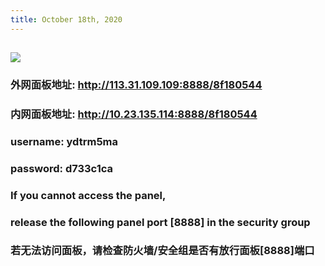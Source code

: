 ```yaml
---
title: October 18th, 2020
---
```


## ![](http://roam.startupabc.cn/20201018175130.png)
### 外网面板地址: http://113.31.109.109:8888/8f180544

### 内网面板地址: http://10.23.135.114:8888/8f180544

### username: ydtrm5ma

### password: d733c1ca

### If you cannot access the panel,

### release the following panel port [8888] in the security group

### 若无法访问面板，请检查防火墙/安全组是否有放行面板[8888]端口
